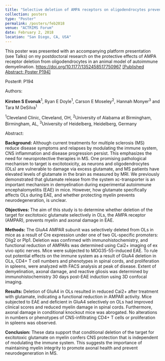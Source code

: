 ```yaml
---
title: "Selective deletion of AMPA receptors on oligodendrocytes prevents demyelination and axonal injury in autoimmune demyelination."
collection: posters
type: "Poster"
permalink: /posters/feb2018
venue: "ACTRIMS Forum"
date: February 2, 2018
location: "San Diego, CA, USA"
---
```


This poster was presented with an accompanying platform presentation (see Talks) on my postdoctoral research on the protective effects of AMPA receptor deletion from oligodendrocytes in an animal model of autoimmune demyelination. <a href="https://doi.org/10.1177/1352458517750967" target="_blank">https://doi.org/10.1177/1352458517750967</a> <a href="https://doi.org/10.1177/1352458517750967" target="_blank">[Published Abstract: Poster P194]</a>


Poster#: P194


Authors: 

**Kirsten S Evonuk**<sup>1</sup>, Ryan E Doyle<sup>1</sup>, Carson E Moseley<sup>2</sup>, Hannah Monyer<sup>3</sup> and Tara M DeSilva<sup>1</sup>

<sup>1</sup>Cleveland Clinic, Cleveland, OH, <sup>2</sup>University of Alabama at Birmingham, Birmingham, AL, <sup>3</sup>University of Heidelberg, Heidelberg, Germany


Abstract:

**Background:** Although current treatments for multiple sclerosis (MS) reduce disease symptoms and relapses by modulating the immune system, CNS inflammation and disease progression persist. This emphasizes the need for neuroprotective therapies in MS. One promising pathological mechanism to target is excitotoxicity, as neurons and oligodendrocytes (OLs) are vulnerable to damage via excess glutamate, and MS patients have elevated levels of glutamate in the brain as measured by MRI. We previously demonstrated that glutamate release from the system xc-transporter is an important mechanism in demyelination during experimental autoimmune encephalomyelitis (EAE) in mice. However, how glutamate specifically affects OLs during EAE, and whether protecting myelin prevents neurodegeneration, is unclear.

**Objectives:** The aim of this study is to determine whether deletion of the target for excitotoxic glutamate selectively in OLs, the AMPA receptor (AMPAR), prevents myelin and axonal damage in EAE.

**Methods:** The GluA4 AMPAR subunit was selectively deleted from OLs in mice as a result of Cre expression under one of two OL-specific promoters: Olig2 or Plp1. Deletion was confirmed with immunohistochemistry, and functional reduction of AMPARs was determined using Cai2+ imaging of ex vivo optic nerves. Mice were subjected to MOG35-55-induced EAE. To rule out potential effects on the immune system as a result of GluA4 deletion in OLs, CD4+ T cell numbers and phenotypes in spinal cords, and proliferation in spleens, were analyzed with FACS analysis at peak of disease. Extent of demyelination, axonal damage, and reactive gliosis was determined by immunohistochemistry 30 days post-EAE induction using 3D confocal imaging.

**Results:** Deletion of GluA4 in OLs resulted in reduced Cai2+ after treatment with glutamate, indicating a functional reduction in AMPAR activity. Mice subjected to EAE and deficient in GluA4 selectively on OLs had improved clinical scores and reduced myelin damage in spinal cords. Furthermore, axonal damage in conditional knockout mice was abrogated. No alterations in numbers or phenotypes of CNS-infiltrating CD4+ T cells or proliferation in spleens was observed.

**Conclusion:** These data support that conditional deletion of the target for excitotoxic glutamate on myelin confers CNS protection that is independent of modulating the immune system. This suggests the importance of maintaining myelin integrity to promote axonal health and prevent neurodegeneration in MS.
